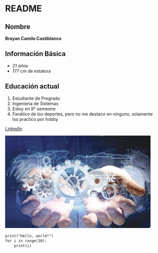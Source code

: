 # README
## Nombre
**Brayan Camilo Castiblanco**
## Información Básica 
- *21 años*
- *177 cm* de estatura
## Educación actual
1. Estudiante de Pregrado
2. Ingenieria de Sistemas
3. Estoy en 9° semestre
4. Fanático de los deportes, pero no me destaco en ninguno, solamente los practico por hobby

[LinkedIn](www.linkedin.com/in/brayan-castiblanco2208)

![Image text](https://github.com/CamiloCastiblanco/CVDS/blob/master/Brayan_Castiblanco/OIP.jfif)


```
print("Hello, world!")
for i in range(10):
    print(i)
```
